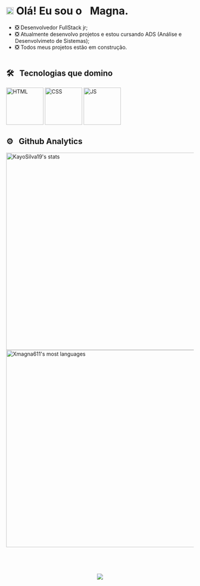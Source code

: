 <h1><img src="https://i.picasion.com/pic92/49deadf8ef5914044c3f4eab639fe849.gif" width="20px"> Olá! Eu sou o <img src="https://i.picasion.com/pic92/de400dd48ca33e8520796d12580234b1.gif" width="15px">Magna.</h1>

- ❎ Desenvolvedor FullStack jr;
- ❎ Atualmente desenvolvo projetos e estou cursando ADS (Análise e Desenvolvimeto de Sistemas);
- ❎ Todos meus projetos estão em construção.
<br><br>

## 🛠 &nbsp; Tecnologias que domino
<p align="left">
  <img aling="center" width="100" alt="HTML" src="https://i.picasion.com/pic92/a578a527cedde16cecff24a5ed8b4a50.gif">
  <img aling="center" width="100" alt="CSS" src="https://i.picasion.com/pic92/bc1dba6dc17f6356b6be0331a20dc3be.gif">
  <img aling="center" width="100" alt="JS" src="https://i.picasion.com/pic92/80701bcb0a2eddc54b80aefc0c00017a.gif">
</p>

## ⚙ &nbsp; Github Analytics

<p align="left">
  <img width="530em" src="https://github-readme-stats.vercel.app/api?username=xmagna611&show_icons=true&theme=dark" alt="KayoSilva19's stats"/>
  <img width="530em" src="https://github-readme-stats.vercel.app/api/top-langs/?username=xmagna611&layout=compact&theme=dark" alt="Xmagna611's most languages"/>
</p>


## &nbsp;
<p align="center">
  <a href="https://github.com/Xmagna611">
    <img src="https://i.picasion.com/pic92/b68ec1a391d2636a3b52390ce5ba5fe7.gif" />
  </a>
</p>


